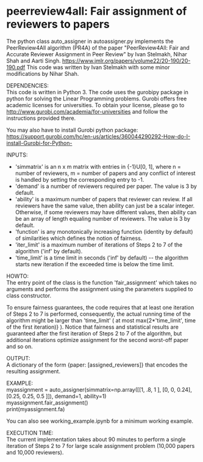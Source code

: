 # peerreview4all: Fair assignment of reviewers to papers

The python class auto_assigner in autoassigner.py implements the PeerReview4All algorithm (PR4A) of the paper "PeerReview4All: Fair and Accurate Reviewer Assignment in Peer Review" by Ivan Stelmakh, Nihar Shah and Aarti Singh. https://www.jmlr.org/papers/volume22/20-190/20-190.pdf
This code was written by Ivan Stelmakh with some minor modifications by Nihar Shah.

DEPENDENCIES:<br>
This code is written in Python 3. The code uses the gurobipy package in python for solving the Linear Programming problems. Gurobi offers free academic licenses for universities. To obtain your license, please go to http://www.gurobi.com/academia/for-universities and follow the instructions provided there.

You may also have to install Gurobi python package: https://support.gurobi.com/hc/en-us/articles/360044290292-How-do-I-install-Gurobi-for-Python-

INPUTS:
- 'simmatrix' is an n x m matrix with entries in {-1}U[0, 1], where n = number of reviewers, m = number of papers and any conflict of interest is handled by setting the corresponding entry to -1. 
- 'demand' is a number of reviewers required per paper. The value is 3 by default.
- 'ability' is a maximum number of papers that reviewer can review. If all reviewers have the same value, then ability can just be a scalar integer. Otherwise, if some reviewers may have different values, then ability can be an array of length equaling number of reviewers. The value is 3 by default.
- 'function' is any monotonically increasing function (identity by default) of similarities which defines the notion of fairness.
- 'iter_limit' is a maximum number of iterations of Steps 2 to 7 of the algorithm ('inf' by default).
- 'time_limit' is a time limit in seconds ('inf' by default) -- the algorithm starts new iteration if the exceeded time is below the time limit. 

HOWTO:<br>
The entry point of the class is the function 'fair_assignment' which takes no arguments and performs the assignment using the parameters supplied to class constructor. 

To ensure fairness guarantees, the code requires that at least one iteration of Steps 2 to 7 is performed, consequently, the actual running time of the algorithm might be larger than 'time_limit' ( at most max{2*'time_limit', time of the first iteration)} ). Notice that fairness and statistical results are guaranteed after the first iteration of Steps 2 to 7 of the algorithm, but additional iterations optimize assignment for the second worst-off paper and so on.  

OUTPUT:<br>
A dictionary of the form {paper: [assigned_reviewers]} that encodes the resulting assignment.

EXAMPLE:<br>
myassignment = auto_assigner(simmatrix=np.array([[1,   .8,   1  ], [0,   0,   0.24], [0.25, 0.25, 0.5 ]]), demand=1, ability=1)<br>
myassignment.fair_assignment()<br>
print(myassignment.fa)

You can also see working_example.ipynb for a minimum working example.

EXECUTION TIME:<br>
The current implementation takes about 90 minutes to perform a single iteration of Steps 2 to 7 for large scale assignment problem (10,000 papers and 10,000 reviewers).

